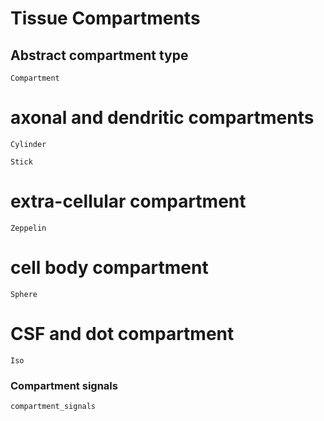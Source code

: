 # Tissue Compartments

## Abstract compartment type

```@docs
Compartment
```

# axonal and dendritic compartments 

```@docs
Cylinder
```

```@docs
Stick
```

# extra-cellular compartment

```@docs
Zeppelin
```

# cell body compartment

```@docs
Sphere
```

# CSF and dot compartment
```@docs
Iso
```

### Compartment signals
```@docs
compartment_signals
```
